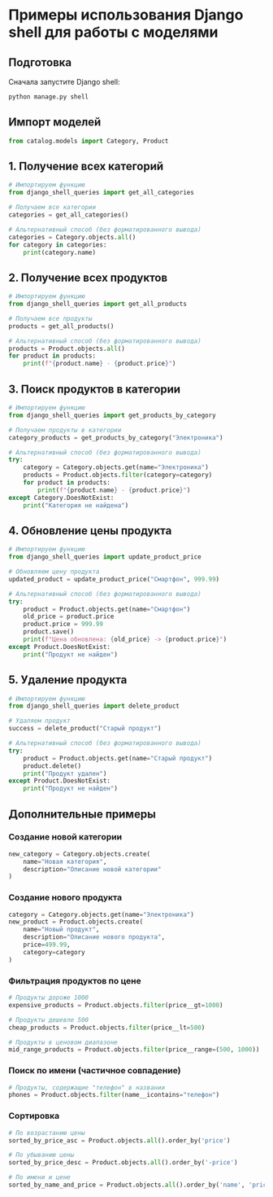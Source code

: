 # Примеры использования Django shell для работы с моделями

## Подготовка
Сначала запустите Django shell:
```bash
python manage.py shell
```

## Импорт моделей
```python
from catalog.models import Category, Product
```

## 1. Получение всех категорий
```python
# Импортируем функцию
from django_shell_queries import get_all_categories

# Получаем все категории
categories = get_all_categories()

# Альтернативный способ (без форматированного вывода)
categories = Category.objects.all()
for category in categories:
    print(category.name)
```

## 2. Получение всех продуктов
```python
# Импортируем функцию
from django_shell_queries import get_all_products

# Получаем все продукты
products = get_all_products()

# Альтернативный способ (без форматированного вывода)
products = Product.objects.all()
for product in products:
    print(f"{product.name} - {product.price}")
```

## 3. Поиск продуктов в категории
```python
# Импортируем функцию
from django_shell_queries import get_products_by_category

# Получаем продукты в категории
category_products = get_products_by_category("Электроника")

# Альтернативный способ (без форматированного вывода)
try:
    category = Category.objects.get(name="Электроника")
    products = Product.objects.filter(category=category)
    for product in products:
        print(f"{product.name} - {product.price}")
except Category.DoesNotExist:
    print("Категория не найдена")
```

## 4. Обновление цены продукта
```python
# Импортируем функцию
from django_shell_queries import update_product_price

# Обновляем цену продукта
updated_product = update_product_price("Смартфон", 999.99)

# Альтернативный способ (без форматированного вывода)
try:
    product = Product.objects.get(name="Смартфон")
    old_price = product.price
    product.price = 999.99
    product.save()
    print(f"Цена обновлена: {old_price} -> {product.price}")
except Product.DoesNotExist:
    print("Продукт не найден")
```

## 5. Удаление продукта
```python
# Импортируем функцию
from django_shell_queries import delete_product

# Удаляем продукт
success = delete_product("Старый продукт")

# Альтернативный способ (без форматированного вывода)
try:
    product = Product.objects.get(name="Старый продукт")
    product.delete()
    print("Продукт удален")
except Product.DoesNotExist:
    print("Продукт не найден")
```

## Дополнительные примеры

### Создание новой категории
```python
new_category = Category.objects.create(
    name="Новая категория",
    description="Описание новой категории"
)
```

### Создание нового продукта
```python
category = Category.objects.get(name="Электроника")
new_product = Product.objects.create(
    name="Новый продукт",
    description="Описание нового продукта",
    price=499.99,
    category=category
)
```

### Фильтрация продуктов по цене
```python
# Продукты дороже 1000
expensive_products = Product.objects.filter(price__gt=1000)

# Продукты дешевле 500
cheap_products = Product.objects.filter(price__lt=500)

# Продукты в ценовом диапазоне
mid_range_products = Product.objects.filter(price__range=(500, 1000))
```

### Поиск по имени (частичное совпадение)
```python
# Продукты, содержащие "телефон" в названии
phones = Product.objects.filter(name__icontains="телефон")
```

### Сортировка
```python
# По возрастанию цены
sorted_by_price_asc = Product.objects.all().order_by('price')

# По убыванию цены
sorted_by_price_desc = Product.objects.all().order_by('-price')

# По имени и цене
sorted_by_name_and_price = Product.objects.all().order_by('name', 'price')
``` 